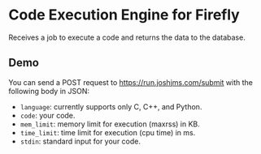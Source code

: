 # Code Execution Engine for Firefly

Receives a job to execute a code and returns the data to the database.

## Demo
You can send a POST request to https://run.joshjms.com/submit with the following body in JSON:
* `language`: currently supports only C, C++, and Python.
* `code`: your code.
* `mem_limit`: memory limit for execution (maxrss) in KB.
* `time_limit`: time limit for execution (cpu time) in ms.
* `stdin`: standard input for your code.